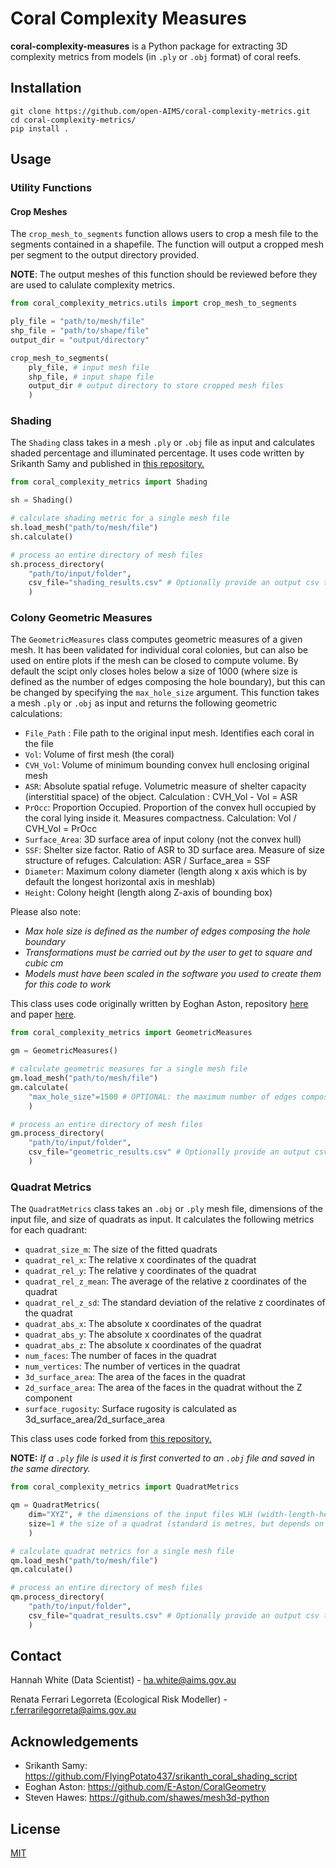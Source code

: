 # Coral Complexity Measures

**coral-complexity-measures** is a Python package for extracting 3D complexity metrics from models (in `.ply` or `.obj` format) of coral reefs.

## Installation

```
git clone https://github.com/open-AIMS/coral-complexity-metrics.git
cd coral-complexity-metrics/
pip install .
```

## Usage

### Utility Functions

#### Crop Meshes

The `crop_mesh_to_segments` function allows users to crop a mesh file to the segments contained in a shapefile. The function will output a cropped mesh per segment to the output directory provided.

**NOTE**: The output meshes of this function should be reviewed before they are used to calulate complexity metrics.

```python
from coral_complexity_metrics.utils import crop_mesh_to_segments

ply_file = "path/to/mesh/file"
shp_file = "path/to/shape/file"
output_dir = "output/directory"

crop_mesh_to_segments(
    ply_file, # input mesh file
    shp_file, # input shape file
    output_dir # output directory to store cropped mesh files
    )
```

### Shading

The `Shading` class takes in a mesh `.ply` or `.obj` file as input and calculates shaded percentage and illuminated percentage. It uses code written by Srikanth Samy and published in [this repository.](https://github.com/FlyingPotato437/srikanth_coral_shading_script)

```python
from coral_complexity_metrics import Shading

sh = Shading()

# calculate shading metric for a single mesh file
sh.load_mesh("path/to/mesh/file")
sh.calculate()

# process an entire directory of mesh files
sh.process_directory(
    "path/to/input/folder", 
    csv_file="shading_results.csv" # Optionally provide an output csv to save the results
    )
```

### Colony Geometric Measures

The `GeometricMeasures` class computes geometric measures of a given mesh. It has been validated for individual coral colonies, but can also be used on entire plots if the mesh can be closed to compute volume. By default the scipt only closes holes below a size of 1000 (where size is defined as the number of edges composing the hole boundary), but this can be changed by specifying the `max_hole_size` argument. This function takes a mesh `.ply` or `.obj` as input and returns the following geometric calculations:

* `File_Path` : File path to the original input mesh. Identifies each coral in the file
* `Vol`: Volume of first mesh (the coral)
* `CVH_Vol`: Volume of minimum bounding convex hull enclosing original mesh
* `ASR`: Absolute spatial refuge. Volumetric measure of shelter capacity (interstitial space) of the object. Calculation : CVH_Vol - Vol = ASR
* `PrOcc`: Proportion Occupied. Proportion of the convex hull occupied by the coral lying inside it. Measures compactness. Calculation: Vol / CVH_Vol = PrOcc
* `Surface_Area`: 3D surface area of input colony (not the convex hull)
* `SSF`: Shelter size factor. Ratio of ASR to 3D surface area. Measure of size structure of refuges. Calculation: ASR / Surface_area = SSF
* `Diameter`: Maximum colony diameter (length along x axis which is by default the longest horizontal axis in meshlab)
* `Height`: Colony height (length along Z-axis of bounding box) 

Please also note:
* *Max hole size is defined as the number of edges composing the hole boundary*
* *Transformations must be carried out by the user to get to square and cubic cm*
* *Models must have been scaled in the software you used to create them for this code to work*

This class uses code originally written by Eoghan Aston, repository [here](https://github.com/E-Aston/CoralGeometry) and paper [here](https://www.frontiersin.org/journals/marine-science/articles/10.3389/fmars.2022.854395/full).

```python
from coral_complexity_metrics import GeometricMeasures

gm = GeometricMeasures()

# calculate geometric measures for a single mesh file
gm.load_mesh("path/to/mesh/file")
gm.calculate(
    "max_hole_size"=1500 # OPTIONAL: the maximum number of edges composing the hole boundary
    )

# process an entire directory of mesh files
gm.process_directory(
    "path/to/input/folder", 
    csv_file="geometric_results.csv" # Optionally provide an output csv to save the results
    )
```

### Quadrat Metrics 

The `QuadratMetrics` class takes an `.obj` or `.ply` mesh file, dimensions of the input file, and size of quadrats as input. It calculates the following metrics for each quadrant:
* `quadrat_size_m`: The size of the fitted quadrats
* `quadrat_rel_x`: The relative x coordinates of the quadrat
* `quadrat_rel_y`: The relative y coordinates of the quadrat
* `quadrat_rel_z_mean`: The average of the relative z coordinates of the quadrat
* `quadrat_rel_z_sd`: The standard deviation of the relative z coordinates of the quadrat
* `quadrat_abs_x`: The absolute x coordinates of the quadrat
* `quadrat_abs_y`: The absolute x coordinates of the quadrat
* `quadrat_abs_z`: The absolute x coordinates of the quadrat
* `num_faces`: The number of faces in the quadrat
* `num_vertices`: The number of vertices in the quadrat
* `3d_surface_area`: The area of the faces in the quadrat
* `2d_surface_area`: The area of the faces in the quadrat without the Z component
* `surface_rugosity`: Surface rugosity is calculated as 3d_surface_area/2d_surface_area

This class uses code forked from [this repository.](https://github.com/shawes/mesh3d-python)

**NOTE:** *If a `.ply` file is used it is first converted to an `.obj` file and saved in the same directory.*

```python
from coral_complexity_metrics import QuadratMetrics

qm = QuadratMetrics(
    dim="XYZ", # the dimensions of the input files WLH (width-length-height). Either "XYZ", "XZY" or "ZYX".
    size=1 # the size of a quadrat (standard is metres, but depends on the units in the underlying mesh file)
    )

# calculate quadrat metrics for a single mesh file
qm.load_mesh("path/to/mesh/file")
qm.calculate()

# process an entire directory of mesh files
qm.process_directory(
    "path/to/input/folder", 
    csv_file="quadrat_results.csv" # Optionally provide an output csv to save the results
    )

```

## Contact

Hannah White (Data Scientist) - ha.white@aims.gov.au

Renata Ferrari Legorreta (Ecological Risk Modeller) - r.ferrarilegorreta@aims.gov.au 

## Acknowledgements

* Srikanth Samy: https://github.com/FlyingPotato437/srikanth_coral_shading_script
* Eoghan Aston: https://github.com/E-Aston/CoralGeometry
* Steven Hawes: https://github.com/shawes/mesh3d-python

## License

[MIT](https://choosealicense.com/licenses/mit/)